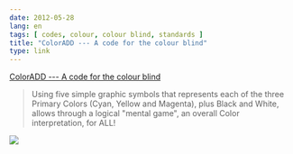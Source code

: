 ```yaml
---
date: 2012-05-28
lang: en
tags: [ codes, colour, colour blind, standards ]
title: "ColorADD --- A code for the colour blind"
type: link
---
```


[ColorADD --- A code for the colour blind](http://www.coloradd.net/code.asp)

> Using five simple graphic symbols that represents each of the three
> Primary Colors (Cyan, Yellow and Magenta), plus Black and White,
> allows through a logical "mental game", an overall Color
> interpretation, for ALL!

![](http://media-cache-ec2.pinimg.com/736x/17/bc/65/17bc65d8a88ad3555c04168e28b50dbb.jpg)

